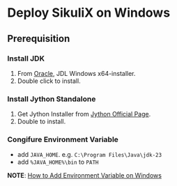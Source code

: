 # Deploy SikuliX on Windows

## Prerequisition

### Install JDK
1. From [Oracle](https://www.oracle.com/tw/java/technologies/downloads/#jdk23-windows), JDL Windows x64-installer.
2. Double click to install.

### Install Jython Standalone
1. Get Jython Installer from [Jython Official Page](https://www.jython.org/download.html).
2. Double to install.

### Congifure Environment Variable

- add `JAVA_HOME`. e.g. `C:\Program Files\Java\jdk-23`
- add `%JAVA_HOME%\bin` to `PATH`

**NOTE**: [How to Add Environment Variable on Windows](https://tw.windows-office.net/?p=13178#gsc.tab=0)

